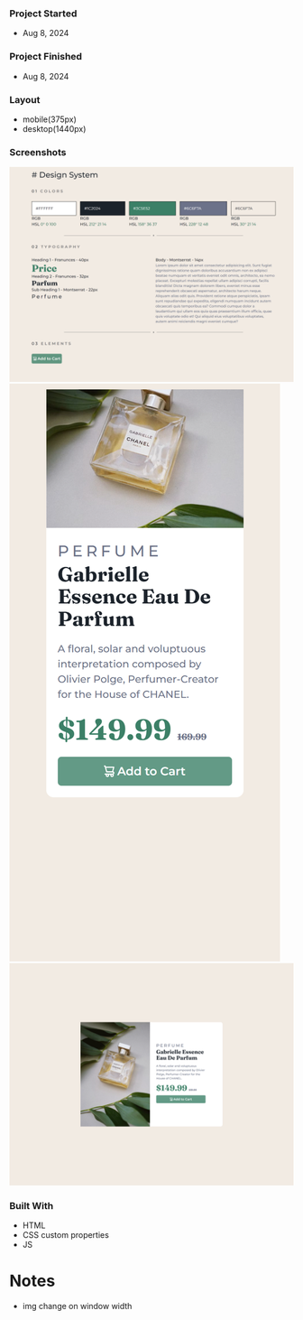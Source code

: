 ### Project Started
- Aug 8, 2024

### Project Finished
- Aug 8, 2024

### Layout
- mobile(375px)
- desktop(1440px)

### Screenshots

![design system](./assets/screenshots/design%20system.png)
![mobile](./assets/screenshots/mobile.png)
![desktop](./assets/screenshots/desktop.png)

### Built With
- HTML
- CSS custom properties
- JS

# Notes
- img change on window width